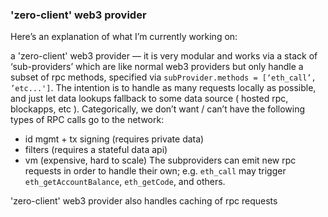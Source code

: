 ### 'zero-client' web3 provider

Here’s an explanation of what I’m currently working on:

a 'zero-client' web3 provider — it is very modular and works via a stack of ‘sub-providers’ which are like normal web3 providers but only handle a subset of rpc methods, specified via `subProvider.methods = [‘eth_call’, ’etc...']`. The intention is to handle as many requests locally as possible, and just let data lookups fallback to some data source ( hosted rpc, blockapps, etc ). Categorically, we don’t want / can’t have the following types of RPC calls go to the network:
* id mgmt + tx signing (requires private data)
* filters (requires a stateful data api)
* vm (expensive, hard to scale)
The subproviders can emit new rpc requests in order to handle their own;  e.g. `eth_call` may trigger `eth_getAccountBalance`, `eth_getCode`, and others.

'zero-client' web3 provider also handles caching of rpc requests